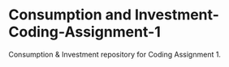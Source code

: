 # Consumption and Investment-Coding-Assignment-1
Consumption &amp; Investment repository for Coding Assignment 1.
